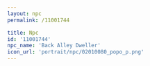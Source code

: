 ```yaml
---
layout: npc
permalink: /11001744

title: Npc
id: '11001744'
npc_name: 'Back Alley Dweller'
icon_url: 'portrait/npc/02010080_popo_p.png'
---
```

